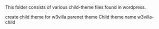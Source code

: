This folder consists of various child-theme files found in wordpress.

create child theme for w3villa parenet theme 
Child theme name w3villa-child
